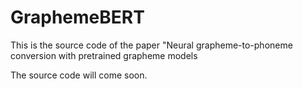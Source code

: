 # GraphemeBERT
This is the source code of the paper "Neural grapheme-to-phoneme conversion with pretrained grapheme models

The source code will come soon.
